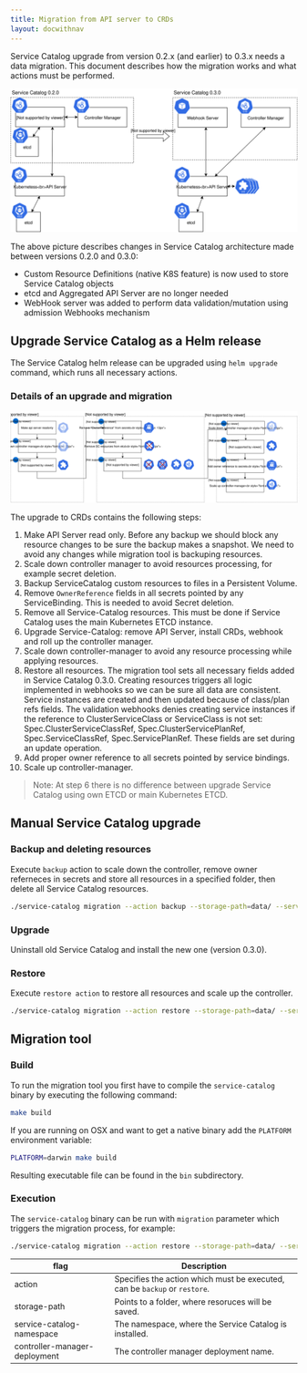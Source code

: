 ```yaml
---
title: Migration from API server to CRDs
layout: docwithnav
---
```


Service Catalog upgrade from version 0.2.x (and earlier) to 0.3.x needs a data migration. 
This document describes how the migration works and what actions must be performed. 

![Service Catalog upgrade](images/sc-migration-to-crds.svg)

The above picture describes changes in Service Catalog architecture made between versions 0.2.0 and 0.3.0:
- Custom Resource Definitions (native K8S feature) is now used to store Service Catalog objects 
- etcd and Aggregated API Server are no longer needed
- WebHook server was added to perform data validation/mutation using admission Webhooks mechanism

## Upgrade Service Catalog as a Helm release

The Service Catalog helm release can be upgraded using `helm upgrade` command, which runs all necessary actions.

### Details of an upgrade and migration

![Service Catalog upgrade steps](images/sc-migration-to-crds-steps.svg)


The upgrade to CRDs contains the following steps:
1. Make API Server read only. Before any backup we should block any resource changes to be sure the backup makes a snapshot. We need to avoid any changes while migration tool is backuping resources.
2. Scale down controller manager to avoid resources processing, for example secret deletion.
3. Backup ServiceCatalog custom resources to files in a Persistent Volume.
4. Remove `OwnerReference` fields in all secrets pointed by any ServiceBinding. This is needed to avoid Secret deletion.
5. Remove all Service-Catalog resources. This must be done if Service Catalog uses the main Kubernetes ETCD instance.
6. Upgrade Service-Catalog: remove API Server, install CRDs, webhook and roll up the controller manager.
7. Scale down controller-manager to avoid any resource processing while applying resources.
8. Restore all resources. The migration tool sets all necessary fields added in Service Catalog 0.3.0. Creating resources triggers all logic implemented in webhooks so we can be sure all data are consistent.
Service instances are created and then updated because of class/plan refs fields. The validation webhooks denies creating service instances if the reference to ClusterServiceClass or ServiceClass is not set: Spec.ClusterServiceClassRef, Spec.ClusterServicePlanRef, Spec.ServiceClassRef, Spec.ServicePlanRef.
These fields are set during an update operation.
9. Add proper owner reference to all secrets pointed by service bindings.
10. Scale up controller-manager. 

>Note: At step 6 there is no difference between upgrade Service Catalog using own ETCD or main Kubernetes ETCD.
## Manual Service Catalog upgrade

### Backup and deleting resources

Execute `backup` action to scale down the controller, remove owner referneces in secrets and store all resources in a specified folder, then delete all Service Catalog resources.

```bash
./service-catalog migration --action backup --storage-path=data/ --service-catalog-namespace=catalog --controller-manager-deployment=catalog-catalog-controller-manager
```

### Upgrade

Uninstall old Service Catalog and install the new one (version 0.3.0).

### Restore

Execute `restore action` to restore all resources and scale up the controller.

```bash
./service-catalog migration --action restore --storage-path=data/ --service-catalog-namespace=catalog --controller-manager-deployment=catalog-catalog-controller-manager
```

## Migration tool

### Build
To run the migration tool you first have to compile the `service-catalog` binary by executing the following command:
```bash
make build
```

If you are running on OSX and want to get a native binary add the `PLATFORM` environment variable:
```bash
PLATFORM=darwin make build
```

Resulting executable file can be found in the `bin` subdirectory.

### Execution

The `service-catalog` binary can be run with `migration` parameter which triggers the migration process, for example:

```bash
./service-catalog migration --action restore --storage-path=data/ --service-catalog-namespace=catalog --controller-manager-deployment=catalog-catalog-controller-manager
```

| flag   | Description  |
| ------------    | ------------ |
| action | Specifies the action which must be executed, can be `backup` or `restore`.|
| storage-path | Points to a folder, where resoruces will be saved. |
| service-catalog-namespace | The namespace, where the Service Catalog is installed. |
| controller-manager-deployment | The controller manager deployment name. |

